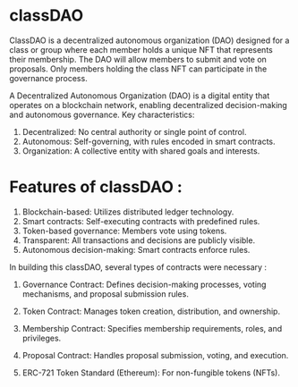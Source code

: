 # classDAO

ClassDAO is a decentralized autonomous organization (DAO) designed for a class or group where each member holds a unique NFT that represents their membership. 
The DAO will allow members to submit and vote on proposals. Only members holding the class NFT can participate in the governance process.


A Decentralized Autonomous Organization (DAO) is a digital entity that operates on a blockchain network, enabling decentralized decision-making and autonomous governance. Key characteristics:

1. Decentralized: No central authority or single point of control.
2. Autonomous: Self-governing, with rules encoded in smart contracts.
3. Organization: A collective entity with shared goals and interests.


# Features of classDAO :

1. Blockchain-based: Utilizes distributed ledger technology.
2. Smart contracts: Self-executing contracts with predefined rules.
3. Token-based governance: Members vote using tokens.
4. Transparent: All transactions and decisions are publicly visible.
5. Autonomous decision-making: Smart contracts enforce rules.


In building this classDAO, several types of contracts were necessary :

1. Governance Contract: Defines decision-making processes, voting mechanisms, and proposal submission rules.

2. Token Contract: Manages token creation, distribution, and ownership.

3. Membership Contract: Specifies membership requirements, roles, and privileges.

4. Proposal Contract: Handles proposal submission, voting, and execution.

5. ERC-721 Token Standard (Ethereum): For non-fungible tokens (NFTs).
